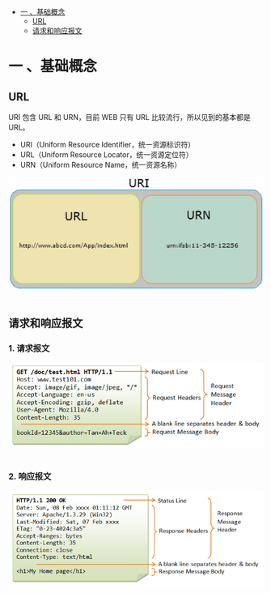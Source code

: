 <!-- GFM-TOC -->
* [一 、基础概念](#一-基础概念)
    * [URL](#url)
    * [请求和响应报文](#请求和响应报文)
<!-- GFM-TOC -->
# 一 、基础概念

## URL

URI 包含 URL 和 URN，目前 WEB 只有 URL 比较流行，所以见到的基本都是 URL。

- URI（Uniform Resource Identifier，统一资源标识符）
- URL（Uniform Resource Locator，统一资源定位符）
- URN（Uniform Resource Name，统一资源名称）

<div align="center"> <img src="pics//urlnuri.jpg" width="600"/> </div><br>

## 请求和响应报文

### 1. 请求报文

<div align="center"> <img src="pics//HTTP_RequestMessageExample.png" width=""/> </div><br>

### 2. 响应报文

<div align="center"> <img src="pics//HTTP_ResponseMessageExample.png" width=""/> </div><br>
